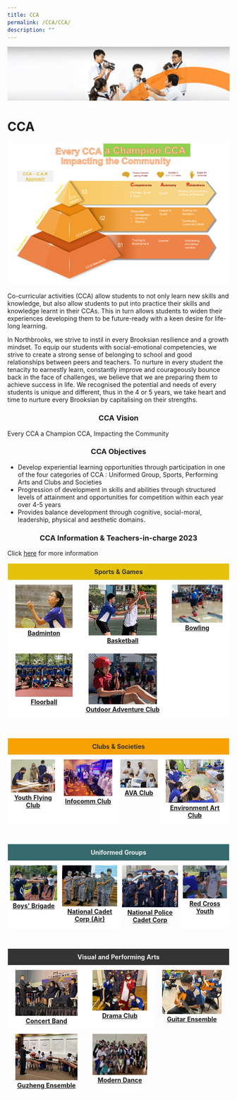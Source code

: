 ```yaml
---
title: CCA
permalink: /CCA/CCA/
description: ""
---
```

![](/images/cca.jpg)


CCA
===
![](/images/CCA%202022.png)

Co-curricular activities (CCA) allow students to not only learn new skills and knowledge, but also allow students to put into practice their skills and knowledge learnt in their CCAs. This in turn allows students to widen their experiences developing them to be future-ready with a keen desire for life-long learning.

  

In Northbrooks, we strive to instil in every Brooksian resilience and a growth mindset. To equip our students with social-emotional competencies, we strive to create a strong sense of belonging to school and good relationships between peers and teachers. To nurture in every student the tenacity to earnestly learn, constantly improve and courageously bounce back in the face of challenges, we believe that we are preparing them to achieve success in life. We recognised the potential and needs of every students is unique and different, thus in the 4 or 5 years, we take heart and time to nurture every Brooksian by capitalising on their strengths.

### <center> CCA Vision </center>

Every CCA a Champion CCA, Impacting the Community

### <center> CCA Objectives </center>

*   Develop experiential learning opportunities through participation in one of the four categories of CCA : Uniformed Group, Sports, Performing Arts and Clubs and Societies
*   Progression of development in skills and abilities through structured levels of attainment and opportunities for competition within each year over 4-5 years
*   Provides balance development through cognitive, social-moral, leadership, physical and aesthetic domains.


### <center> CCA Information & Teachers-in-charge 2023 </center>


Click [here](/files/2023%20CCA%20Deployment_As%20of%203%20Jan.pdf) for more information


<style type="text/css">
.tg  {border-collapse:collapse;border-spacing:0;}
.tg td{border-color:black;border-style:solid;border-width:1px;
  overflow:hidden;padding:10px 5px;word-break:normal;}
.tg th{border-color:black;border-style:solid;border-width:1px;
  font-weight:normal;overflow:hidden;padding:10px 5px;word-break:normal;}
.tg .tg-q1lq{background-color:#e6c20c;border-color:#ffffff;color:#333;font-weight:bold;text-align:center;vertical-align:top}
.tg .tg-oe15{background-color:#ffffff;border-color:#ffffff;text-align:left;vertical-align:top}
.tg .tg-wk8r{background-color:#ffffff;border-color:#ffffff;text-align:center;vertical-align:top}
</style>
<table class="tg">
<thead>
  <tr>
    <th class="tg-q1lq" colspan="3">Sports &amp; Games</th>
  </tr>
</thead>
<tbody>
  <tr>
    <td class="tg-wk8r"><a href="/CCA/Sports-and-Games/Badminton/"><img style="width:85%" src="/images/badminton.jpg"></a><a href="/Sports-and-Games/Badminton/" target="_blank" rel="noopener noreferrer"><span style="font-weight:700;text-decoration:underline">Badminton</span></a></td>
    <td class="tg-wk8r"><a href="/CCA/Sports-and-Games/Basketball/"><img style="width:85%" src="/images/Basketball.jpg"></a><a href="/CCA/Sports-and-Games/Basketball/" target="_blank" rel="noopener noreferrer"><span style="font-weight:700;text-decoration:underline">Basketball</span></a></td>
    <td class="tg-wk8r"><a href="/CCA/Sports-and-Games/Bowling/"><img style="width:85%" src="/images/Bowling.jpg"></a><a href="/CCA/Sports-and-Games/Bowling/" target="_blank" rel="noopener noreferrer"><span style="font-weight:700;text-decoration:underline">Bowling</span></a></td>
  </tr>
  <tr>
    <td class="tg-wk8r"><a href="/CCA/Sports-and-Games/Floorball/"><img style="width:85%" src="/images/Floorball.jpg"></a><a href="/CCA/Sports-and-Games/Floorball/" target="_blank" rel="noopener noreferrer"><span style="font-weight:700;text-decoration:underline">Floorball</span></a></td>
    <td class="tg-wk8r"><a href="/CCA/Sports-and-Games/Outdoor-Adventure-Club/"><img style="width:85%" src="/images/Odac.jpg"></a><a href="/CCA/Sports-and-Games/Outdoor-Adventure-Club/" target="_blank" rel="noopener noreferrer"><span style="font-weight:bold;text-decoration:underline">Outdoor Adventure Club</span></a></td>
    <td class="tg-oe15"></td>
  </tr>
</tbody>
</table>
<br>

<style type="text/css">
.tg  {border-collapse:collapse;border-spacing:0;}
.tg td{border-color:black;border-style:solid;border-width:1px;
  overflow:hidden;padding:10px 5px;word-break:normal;}
.tg th{border-color:black;border-style:solid;border-width:1px;
  font-weight:normal;overflow:hidden;padding:10px 5px;word-break:normal;}
.tg .tg-8jgo{border-color:#ffffff;text-align:center;vertical-align:top}
.tg .tg-wk8r{background-color:#ffffff;border-color:#ffffff;text-align:center;vertical-align:top}
.tg .tg-s3zw{background-color:#f8a102;border-color:#ffffff;color:#333; !important;
  text-align:center;vertical-align:top}
</style>
<table class="tg">
<thead>
  <tr>
    <th class="tg-s3zw" colspan="4"><span style="font-weight:bold;font-style:normal">Clubs &amp; Societies</span></th>
  </tr>
</thead>
<tbody>
  <tr>
    <td class="tg-wk8r"><a href="/CCA/Clubs-and-Societies/Youth-Flying-Club/"><img style="width:96%" src="/images/Yfc.jpg"></a><a href="/CCA/Clubs-and-Societies/Youth-Flying-Club/" target="_blank" rel="noopener noreferrer"><span style="font-weight:700;text-decoration:underline">Youth Flying Club</span></a><br></td>
    <td class="tg-wk8r"><a href="/CCA/Clubs-and-Societies/Infocomm-Club/"><img style="width:90%" src="/images/Infocomm%20club.jpg"></a><a href="/CCA/Clubs-and-Societies/Infocomm-Club/" target="_blank" rel="noopener noreferrer"><span style="font-weight:700;text-decoration:underline">Infocomm Club</span></a></td>
    <td class="tg-8jgo"><a href="/CCA/Clubs-and-Societies/AVA-club/"><img style="width:150%" src="/images/Ava.jpg"></a><a href="/CCA/Clubs-and-Societies/AVA-club/" target="_blank" rel="noopener noreferrer"><span style="font-weight:700;text-decoration:underline">AVA Club</span></a></td>
    <td class="tg-wk8r"><a href="/CCA/Clubs-and-Societies/Environmental-Art-Club/"><img style="width:90%" src="/images/Eac.jpg"></a><a href="/CCA/Clubs-and-Societies/Environmental-Art-Club/" target="_blank" rel="noopener noreferrer"><span style="font-weight:700;text-decoration:underline">Environment Art Club</span></a></td>
  </tr>
</tbody>
</table>
<br>


	
	
	
<style type="text/css">
.tg  {border-collapse:collapse;border-spacing:0;}
.tg td{border-color:black;border-style:solid;border-width:1px;
  overflow:hidden;padding:10px 5px;word-break:normal;}
.tg th{border-color:black;border-style:solid;border-width:1px;
  font-weight:normal;overflow:hidden;padding:10px 5px;word-break:normal;}
.tg .tg-8jgo{border-color:#ffffff;text-align:center;vertical-align:top}
.tg .tg-wk8r{background-color:#ffffff;border-color:#ffffff;text-align:center;vertical-align:top}
.tg .tg-gdg2{background-color:#34696d;border-color:#ffffff;color:#efefef; !important;
  text-align:center;vertical-align:top}
</style>
<table class="tg">
<thead>
  <tr>
    <th class="tg-gdg2" colspan="4"><span style="font-weight:bold;font-style:normal">Uniformed Groups</span></th>
  </tr>
</thead>
<tbody>
  <tr>
    <td class="tg-wk8r"><a href="/CCA/Uniformed-Groups/Boys-Brigade/"><img style="width:150%" src="/images/Bb.jpg"></a><a href="/CCA/Uniformed-Groups/Boys-Brigade/" target="_blank" rel="noopener noreferrer"><span style="font-weight:700;text-decoration:underline">Boys’ Brigade</span></a><br></td>
    <td class="tg-wk8r"><a href="/CCA/Uniformed-Groups/National-Cadet-Corps-Air/"><img style="width:150%" src="/images/Ncc.jpg"></a><a href="/CCA/Uniformed-Groups/National-Cadet-Corps-Air/" target="_blank" rel="noopener noreferrer"><span style="font-weight:700;text-decoration:underline">National Cadet Corp (Air)</span></a></td>
    <td class="tg-8jgo"><a href="/CCA/Uniformed-Groups/National-Police-Cadet-Corps/"><img style="width:150%" src="/images/Npcc.jpg"></a><a href="/CCA/Uniformed-Groups/National-Police-Cadet-Corps/" target="_blank" rel="noopener noreferrer"><span style="font-weight:700;text-decoration:underline">National Police Cadet Corp</span></a></td>
    <td class="tg-wk8r"><a href="/CCA/Uniformed-Groups/Red-Cross-Youth/"><img style="width:150%" src="/images/Rcy.jpg"></a><a href="/CCA/Uniformed-Groups/Red-Cross-Youth/" target="_blank" rel="noopener noreferrer"><span style="font-weight:700;text-decoration:underline">Red Cross Youth</span></a></td>
  </tr>
</tbody>
</table>
<br>

<style type="text/css">
.tg  {border-collapse:collapse;border-spacing:0;}
.tg td{border-color:black;border-style:solid;border-width:1px;
  overflow:hidden;padding:10px 5px;word-break:normal;}
.tg th{border-color:black;border-style:solid;border-width:1px;
  font-weight:normal;overflow:hidden;padding:10px 5px;word-break:normal;}
.tg .tg-zv4m{border-color:#ffffff;text-align:left;vertical-align:top}
.tg .tg-8jgo{border-color:#ffffff;text-align:center;vertical-align:top}
.tg .tg-wk8r{background-color:#ffffff;border-color:#ffffff;text-align:center;vertical-align:top}
.tg .tg-ixfl{background-color:#343434;border-color:#ffffff;color:#efefef; !important;
  text-align:center;vertical-align:top}
</style>
<table class="tg">
<thead>
  <tr>
    <th class="tg-ixfl" colspan="3"><span style="font-weight:bold;font-style:normal">Visual and Performing Arts</span></th>
  </tr>
</thead>
<tbody>
  <tr>
    <td class="tg-wk8r"><a href="/CCA/Visual-and-Performing-Arts/Concert-Band/"><img style="width:85%" src="/images/Concert.jpg"></a><a href="/CCA/Visual-and-Performing-Arts/Concert-Band/" target="_blank" rel="noopener noreferrer"><span style="font-weight:700;text-decoration:underline">Concert Band</span></a></td>
    <td class="tg-wk8r"><a href="/CCA/Visual-and-Performing-Arts/Drama-Club/"><img style="width:85%" src="/images/Drama.jpg"></a><a href="/CCA/Visual-and-Performing-Arts/Drama-Club/" target="_blank" rel="noopener noreferrer"><span style="font-weight:700;text-decoration:underline">Drama Club</span></a></td>
    <td class="tg-8jgo"><a href="/CCA/Visual-and-Performing-Arts/Guitar-Ensemble/"><img style="width:85%" src="/images/Guitar.jpg"></a><a href="/CCA/Visual-and-Performing-Arts/Guitar-Ensemble/" target="_blank" rel="noopener noreferrer"><span style="font-weight:700;text-decoration:underline">Guitar Ensemble</span></a></td>
  </tr>
  <tr>
    <td class="tg-8jgo"><a href="/CCA/Visual-and-Performing-Arts/Guzheng-Ensemble/"><img style="width:85%" src="/images/Guzheng.jpg"></a><a href="/CCA/Visual-and-Performing-Arts/Guzheng-Ensemble/" target="_blank" rel="noopener noreferrer"><span style="font-weight:700;text-decoration:underline">Guzheng Ensemble</span></a></td>
    <td class="tg-8jgo"><a href="/CCA/Visual-and-Performing-Arts/Modern-Dance/"><img style="width:85%" src="/images/MD.jpg"></a><a href="/CCA/Visual-and-Performing-Arts/Modern-Dance/" target="_blank" rel="noopener noreferrer"><span style="font-weight:bold;text-decoration:underline">Modern Dance</span></a><br></td>
    <td class="tg-zv4m"></td>
  </tr>
</tbody>
</table>